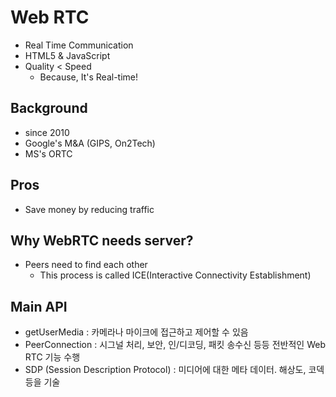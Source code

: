# Web RTC
- Real Time Communication
- HTML5 & JavaScript
- Quality < Speed
  - Because, It's Real-time!

## Background
- since 2010
- Google's M&A (GIPS, On2Tech)
- MS's ORTC

## Pros
- Save money by reducing traffic

## Why WebRTC needs server?
- Peers need to find each other
  - This process is called ICE(Interactive Connectivity Establishment)

## Main API
- getUserMedia : 카메라나 마이크에 접근하고 제어할 수 있음
- PeerConnection : 시그널 처리, 보안, 인/디코딩, 패킷 송수신 등등 전반적인 Web RTC 기능 수행
- SDP (Session Description Protocol) :  미디어에 대한 메타 데이터. 해상도, 코덱 등을 기술
